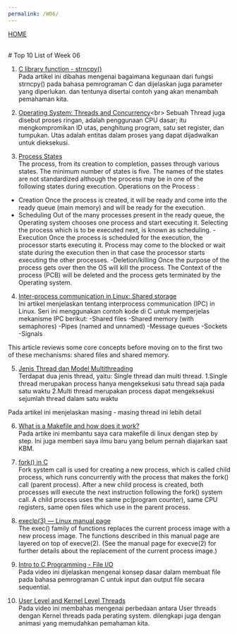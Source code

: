 ```yaml
---
permalink: /W06/
---
```


[HOME](../) 


<br>
# Top 10 List of Week 06


1. [C library function - strncpy()](https://www.tutorialspoint.com/c_standard_library/c_function_strncpy.htm)<br>
Pada artikel ini dibahas mengenai bagaimana kegunaan dari fungsi strncpy() pada bahasa pemrograman C dan dijelaskan juga parameter yang diperlukan. dan tentunya disertai contoh yang akan menambah pemahaman kita.


2. [Operating System: Threads and Concurrency](https://medium.com/@akhandmishra/operating-system-threads-and-concurrency-aec2036b90f8#:~:text=A%20thread%20is%20an%20active,maintain%20coordination%20with%20each%20other.)<br>
Sebuah Thread juga disebut proses ringan, adalah penggunaan CPU dasar; itu mengkompromikan ID utas, penghitung program, satu set register, dan tumpukan. Utas adalah entitas dalam proses yang dapat dijadwalkan untuk dieksekusi.

3. [Process States](https://www.javatpoint.com/os-process-states)<br>
The process, from its creation to completion, passes through various states. The minimum number of states is five.
The names of the states are not standardized although the process may be in one of the following states during execution.
Operations on the Process :
- Creation
Once the process is created, it will be ready and come into the ready queue (main memory) and will be ready for the execution.
- Scheduling
Out of the many processes present in the ready queue, the Operating system chooses one process and start executing it. Selecting the process which is to be executed next, is known as scheduling.
-Execution
Once the process is scheduled for the execution, the processor starts executing it. Process may come to the blocked or wait state during the execution then in that case the processor starts executing the other processes.
-Deletion/killing
Once the purpose of the process gets over then the OS will kill the process. The Context of the process (PCB) will be deleted and the process gets terminated by the Operating system.

4. [Inter-process communication in Linux: Shared storage](https://opensource.com/article/19/4/interprocess-communication-linux-storage)<br>
Ini artikel menjelaskan tentang  interprocess communication (IPC) in Linux. 
Seri ini menggunakan contoh kode di C untuk memperjelas mekanisme IPC berikut:
-Shared files
-Shared memory (with semaphores)
-Pipes (named and unnamed)
-Message queues
-Sockets
-Signals

This article reviews some core concepts before moving on to the first two of these mechanisms: shared files and shared memory.

5. [Jenis Thread dan Model Multithreading](https://sites.google.com/a/student.unsika.ac.id/karaos/jenis-thread-dan-model-multithreading)<br>
Terdapat dua jenis thread, yaitu: Single thread dan multi thread.
1.Single thread merupakan process hanya mengeksekusi satu thread saja pada satu waktu
2.Multi thread merupakan process dapat mengeksekusi sejumlah thread dalam satu waktu

Pada artikel ini menjelaskan masing - masing thread ini lebih detail

6. [What is a Makefile and how does it work?](https://opensource.com/article/18/8/what-how-makefile)<br>
Pada artike ini membantu saya cara makefile di linux dengan step by step. Ini juga memberi saya ilmu baru yang belum pernah diajarkan saat KBM.

7. [fork() in C](https://www.geeksforgeeks.org/fork-system-call/)<br>
Fork system call is used for creating a new process, which is called child process, which runs concurrently with the process that makes the fork() call (parent process). After a new child process is created, both processes will execute the next instruction following the fork() system call. A child process uses the same pc(program counter), same CPU registers, same open files which use in the parent process.

8. [execlp(3) — Linux manual page](https://man7.org/linux/man-pages/man3/execlp.3.html)<br>
The exec() family of functions replaces the current process image
       with a new process image.  The functions described in this manual
       page are layered on top of execve(2).  (See the manual page for
       execve(2) for further details about the replacement of the current
       process image.)


9. [Intro to C Programming - File I/O](https://www.youtube.com/watch?v=-LqUMHoBo6o)<br>
Pada video ini dijelaskan mengenai konsep dasar dalam membuat file pada bahasa pemrograman C untuk input dan output file secara sequential.

10. [User Level and Kernel Level Threads](https://www.youtube.com/watch?v=JK6bC-uxpFU)<br>
Pada video ini membahas mengenai perbedaan antara User threads dengan Kernel threads pada perating system. dilengkapi juga dengan animasi yang memudahkan pemahaman kita.
